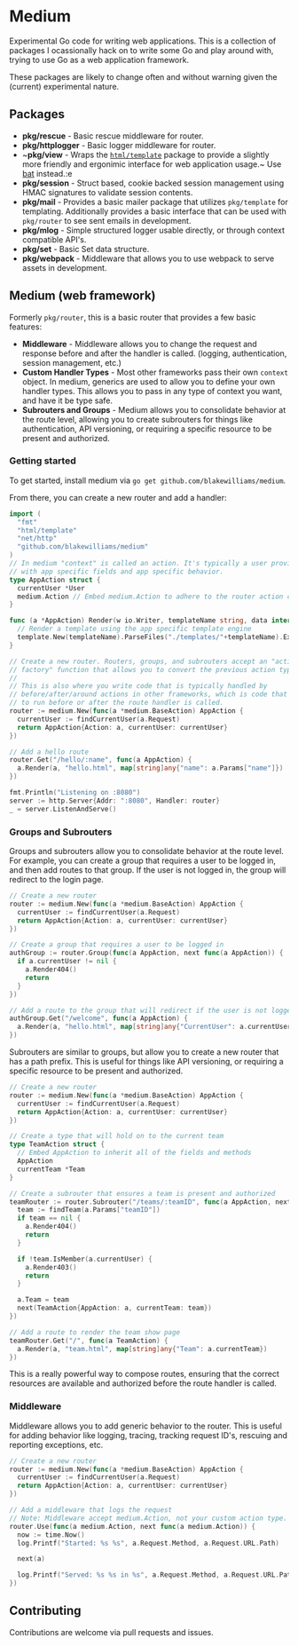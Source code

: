 # Medium

Experimental Go code for writing web applications. This is a collection of
packages I ocassionally hack on to write some Go and play around with, trying to
use Go as a web application framework.

These packages are likely to change often and without warning given the (current) experimental nature.

## Packages

- **pkg/rescue** - Basic rescue middleware for router.
- **pkg/httplogger** - Basic logger middleware for router.
- ~**pkg/view** - Wraps the [`html/template`](https://golang.org/pkg/html/template/) package to provide a slightly more friendly and ergonimic interface for web application usage.~ Use [bat](https://github.com/blakewilliams/bat) instead.:e
- **pkg/session** - Struct based, cookie backed session management using HMAC signatures to validate session contents.
- **pkg/mail** - Provides a basic mailer package that utilizes `pkg/template` for templating. Additionally provides a basic interface that can be used with `pkg/router` to see sent emails in development.
- **pkg/mlog** - Simple structured logger usable directly, or through context compatible API's.
- **pkg/set** - Basic Set data structure.
- **pkg/webpack** - Middleware that allows you to use webpack to serve assets in development.

## Medium (web framework)

Formerly `pkg/router`, this is a basic router that provides a few basic features:

- **Middleware** - Middleware allows you to change the request and response
  before and after the handler is called. (logging, authentication, session
  management, etc.)
- **Custom Handler Types** - Most other frameworks pass their
  own `context` object. In medium, generics are used to allow you to define your
  own handler types. This allows you to pass in any type of context you want, and
  have it be type safe.
- **Subrouters and Groups** - Medium allows you to
  consolidate behavior at the route level, allowing you to create subrouters for
  things like authentication, API versioning, or requiring a specific resource
  to be present and authorized.

### Getting started

To get started, install medium via `go get github.com/blakewilliams/medium`.

From there, you can create a new router and add a handler:

```go
import (
  "fmt"
  "html/template"
  "net/http"
  "github.com/blakewilliams/medium"
)
// In medium "context" is called an action. It's typically a user provided type
// with app specific fields and app specific behavior.
type AppAction struct {
  currentUser *User
  medium.Action // Embed medium.Action to adhere to the router action constraint and get some default behavior
}

func (a *AppAction) Render(w io.Writer, templateName string, data interface{}) error {
  // Render a template using the app specific template engine
  template.New(templateName).ParseFiles("./templates/"+templateName).Execute(w, data)
}

// Create a new router. Routers, groups, and subrouters accept an "action
// factory" function that allows you to convert the previous action type into your custom action type.
//
// This is also where you write code that is typically handled by
// before/after/around actions in other frameworks, which is code that is meant
// to run before or after the route handler is called.
router := medium.New(func(a *medium.BaseAction) AppAction {
  currentUser := findCurrentUser(a.Request)
  return AppAction{Action: a, currentUser: currentUser}
})

// Add a hello route
router.Get("/hello/:name", func(a AppAction) {
  a.Render(a, "hello.html", map[string]any{"name": a.Params["name"]})
})

fmt.Println("Listening on :8080")
server := http.Server{Addr: ":8080", Handler: router}
_ = server.ListenAndServe()
```

### Groups and Subrouters

Groups and subrouters allow you to consolidate behavior at the route level. For
example, you can create a group that requires a user to be logged in, and then
add routes to that group. If the user is not logged in, the group will redirect
to the login page.

```go
// Create a new router
router := medium.New(func(a *medium.BaseAction) AppAction {
  currentUser := findCurrentUser(a.Request)
  return AppAction{Action: a, currentUser: currentUser}
})

// Create a group that requires a user to be logged in
authGroup := router.Group(func(a AppAction, next func(a AppAction)) {
  if a.currentUser != nil {
    a.Render404()
    return
  }
})

// Add a route to the group that will redirect if the user is not logged in
authGroup.Get("/welcome", func(a AppAction) {
  a.Render(a, "hello.html", map[string]any{"CurrentUser": a.currentUser})
})
```

Subrouters are similar to groups, but allow you to create a new router that
has a path prefix. This is useful for things like API versioning, or
requiring a specific resource to be present and authorized.

```go
// Create a new router
router := medium.New(func(a *medium.BaseAction) AppAction {
  currentUser := findCurrentUser(a.Request)
  return AppAction{Action: a, currentUser: currentUser}
})

// Create a type that will hold on to the current team
type TeamAction struct {
  // Embed AppAction to inherit all of the fields and methods
  AppAction
  currentTeam *Team
}

// Create a subrouter that ensures a team is present and authorized
teamRouter := router.Subrouter("/teams/:teamID", func(a AppAction, next func(a TeamAction)) {
  team := findTeam(a.Params["teamID"])
  if team == nil {
    a.Render404()
    return
  }

  if !team.IsMember(a.currentUser) {
    a.Render403()
    return
  }

  a.Team = team
  next(TeamAction{AppAction: a, currentTeam: team})
})

// Add a route to render the team show page
teamRouter.Get("/", func(a TeamAction) {
  a.Render(a, "team.html", map[string]any{"Team": a.currentTeam})
})
```

This is a really powerful way to compose routes, ensuring that the correct
resources are available and authorized before the route handler is called.

### Middleware

Middleware allows you to add generic behavior to the router. This is useful for
adding behavior like logging, tracing, tracking request ID's, rescuing and
reporting exceptions, etc.

```go
// Create a new router
router := medium.New(func(a *medium.BaseAction) AppAction {
  currentUser := findCurrentUser(a.Request)
  return AppAction{Action: a, currentUser: currentUser}
})

// Add a middleware that logs the request
// Note: Middleware accept medium.Action, not your custom action type.
router.Use(func(a medium.Action, next func(a medium.Action)) {
  now := time.Now()
  log.Printf("Started: %s %s", a.Request.Method, a.Request.URL.Path)

  next(a)

  log.Printf("Served: %s %s in %s", a.Request.Method, a.Request.URL.Path, time.Since(now))
})
```

## Contributing

Contributions are welcome via pull requests and issues.
